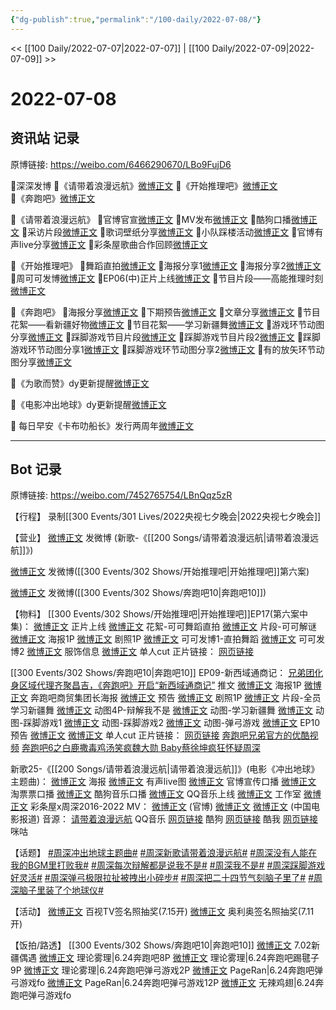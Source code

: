 ```yaml
---
{"dg-publish":true,"permalink":"/100-daily/2022-07-08/"}
---
```



<< [[100 Daily/2022-07-07\|2022-07-07]] | [[100 Daily/2022-07-09\|2022-07-09]] >>

# 2022-07-08

## 资讯站 记录

原博链接: https://weibo.com/6466290670/LBo9FujD6

🌟深深发博
🌙《请带着浪漫远航》[微博正文](https://m.weibo.cn/6466290670/4789017680021928)
🌙《开始推理吧》[微博正文](https://m.weibo.cn/6466290670/4789028773694659)
🌙《奔跑吧》[微博正文](https://m.weibo.cn/6466290670/4789076497011009)

🌟《请带着浪漫远航》
🌙官博官宣[微博正文](https://m.weibo.cn/6466290670/4788893176302316)
🌙MV发布[微博正文](https://m.weibo.cn/6466290670/4788898822358127)
🌙酷狗口播[微博正文](https://m.weibo.cn/6466290670/4788924490450664)
🌙采访片段[微博正文](https://m.weibo.cn/6466290670/4788944199489294)
🌙歌词壁纸分享[微博正文](https://m.weibo.cn/6466290670/4789081630310880)
🌙小队踩楼活动[微博正文](https://m.weibo.cn/6466290670/4788994757629034)
🌙官博有声live分享[微博正文](https://m.weibo.cn/6466290670/4788919042572928)
🌙彩条屋歌曲合作回顾[微博正文](https://m.weibo.cn/6466290670/4789011362879141)

🌟《开始推理吧》
🌙舞蹈直拍[微博正文](https://m.weibo.cn/6466290670/4788895016817952)
🌙海报分享1[微博正文](https://m.weibo.cn/6466290670/4788946381574154)
🌙海报分享2[微博正文](https://m.weibo.cn/6466290670/4788946959861634)
🌙周可可发博[微博正文](https://m.weibo.cn/6466290670/4788923584487639)
🌙EP06(中)正片上线[微博正文](https://m.weibo.cn/6466290670/4789017696274391)
🌙节目片段——高能推理时刻[微博正文](https://m.weibo.cn/6466290670/4789022382098844)

🌟《奔跑吧》
🌙海报分享[微博正文](https://m.weibo.cn/6466290670/4788898625226942)
🌙下期预告[微博正文](https://m.weibo.cn/6466290670/4789087641012615)
🌙文章分享[微博正文](https://m.weibo.cn/6466290670/4788965066410315)
🌙节目花絮——看新疆好物[微博正文](https://m.weibo.cn/6466290670/4788944019916121)
🌙节目花絮——学习新疆舞[微博正文](https://m.weibo.cn/6466290670/4789003020667151)
🌙游戏环节动图分享[微博正文](https://m.weibo.cn/6466290670/4789075330990106)
🌙踩脚游戏节目片段[微博正文](https://m.weibo.cn/6466290670/4789087251471339)
🌙踩脚游戏节目片段2[微博正文](https://m.weibo.cn/6466290670/4789089117409144)
🌙踩脚游戏环节动图分享1[微博正文](https://m.weibo.cn/6466290670/4789073119543763)
🌙踩脚游戏环节动图分享2[微博正文](https://m.weibo.cn/6466290670/4789073619452609)
🌙有的放矢环节动图分享[微博正文](https://m.weibo.cn/6466290670/4789081907136050)

🌟《为歌而赞》dy更新提醒[微博正文](https://m.weibo.cn/6466290670/4788900273590065)

🌟《电影冲出地球》dy更新提醒[微博正文](https://m.weibo.cn/6466290670/4788918496527845)

🌟 每日早安《卡布叻船长》发行两周年[微博正文](https://m.weibo.cn/6466290670/4788856610097375)

---
## Bot 记录

原博链接: https://weibo.com/7452765754/LBnQqz5zR

【行程】
录制[[300 Events/301 Lives/2022央视七夕晚会\|2022央视七夕晚会]]

【营业】
[微博正文](https://weibo.com/1736988591/LBlGL9Kye) 发微博 (新歌-《[[200 Songs/请带着浪漫远航\|请带着浪漫远航]]》)

[微博正文](https://weibo.com/1736988591/LBlZD6upo) 发微博([[300 Events/302 Shows/开始推理吧\|开始推理吧]]第六案)

[微博正文](https://weibo.com/1736988591/LBmKPBemK) 发微博([[300 Events/302 Shows/奔跑吧10\|奔跑吧10]])

【物料】
[[300 Events/302 Shows/开始推理吧\|开始推理吧]]EP17(第六案中集)：
[微博正文](https://weibo.com/2162247381/LBlGAfW4I) 正片上线
[微博正文](https://weibo.com/2162247381/LBiwacquw) 花絮-可可舞蹈直拍
[微博正文](https://weibo.com/2162247381/LBlMvib2y) 片段-可可解谜
[微博正文](https://weibo.com/2162247381/LBj1ttKre) 海报1P
[微博正文](https://weibo.com/2162247381/LBjO9qVsI) 剧照1P
[微博正文](https://weibo.com/7736960489/LBjbYctJS) 可可发博1-直拍舞蹈
[微博正文](https://weibo.com/7736960489/LBlapmLc7) 可可发博2
[微博正文](https://weibo.com/7710473200/LBiFWaaR0) 服饰信息
[微博正文](https://weibo.com/1371117067/LBmnzitKP) 单人cut
正片链接：
[网页链接](https://weibo.cn/sinaurl?u=https%3A%2F%2Fv.qq.com%2Fx%2Fcover%2Fmzc00200hwdifxk.html)

[[300 Events/302 Shows/奔跑吧10\|奔跑吧10]] EP09-新西域通商记：
[兄弟团化身区域代理齐聚昌吉，《奔跑吧》开启“新西域通商记”](https://weibo.cn/sinaurl?u=https%3A%2F%2Fmp.weixin.qq.com%2Fs%2FD7pkrixeagmOfA6fmfWBZQ) 推文
[微博正文](https://weibo.com/5242381821/LBiD5wb87) 海报1P
[微博正文](https://weibo.com/5242381821/LBjdAC8rj) 奔跑吧商贸集团长海报
[微博正文](https://weibo.com/5242381821/LBjpOAzrd) 预告
[微博正文](https://weibo.com/5242381821/LBkZc7vzm) 剧照1P
[微博正文](https://weibo.com/5242381821/LBlbIErw6) 片段-全员学习新疆舞
[微博正文](https://weibo.com/5242381821/LBmPyttee) 动图4P-辩解我不是
[微博正文](https://weibo.com/5242381821/LBn3bifOh) 动图-学习新疆舞
[微博正文](https://weibo.com/5242381821/LBn5E07jE) 动图-踩脚游戏1
[微博正文](https://weibo.com/5242381821/LBn79Fbve) 动图-踩脚游戏2
[微博正文](https://weibo.com/5242381821/LBnl7rFUH) 动图-弹弓游戏
[微博正文](https://weibo.com/5242381821/LBnyvevD4) EP10预告
[微博正文](https://weibo.com/1591169702/LBnzLwFZu) [微博正文](https://weibo.com/1371117067/LBnztfNCF) 单人cut
正片链接：
[网页链接](https://weibo.cn/sinaurl?u=https%3A%2F%2Fv.qq.com%2Fx%2Fcover%2Fmzc00200ceke08u.html)
[奔跑吧兄弟官方的优酷视频](https://weibo.cn/sinaurl?u=https%3A%2F%2Fv.youku.com%2Fv_show%2Fid_XNTg2OTY0MTYwMA%3D%3D.html%3Fspm%3Da2h0c.8166622.PhoneSokuProgram_2.dselectbutton_1%26showid%3Ddebf09fea69e417bb028)
[奔跑吧6之白鹿撒毒鸡汤笑疯魏大勋 Baby蔡徐坤疯狂怀疑周深](https://weibo.cn/sinaurl?u=https%3A%2F%2Fwww.iqiyi.com%2Fv_1f29uovbmqk.html)

新歌25-《[[200 Songs/请带着浪漫远航\|请带着浪漫远航]]》(电影《冲出地球》主题曲)：
[微博正文](https://weibo.com/7600759802/LBiqUfDGL) 海报
[微博正文](https://weibo.com/7600759802/LBj5T8y6T) 有声live图
[微博正文](https://weibo.com/7600759802/LBjrzEWpv) 官博宣传口播
[微博正文](https://weibo.com/2095820504/LBiVn1Kmb) 淘票票口播
[微博正文](https://weibo.com/1665103091/LBiEni9Yi) 酷狗音乐口播
[微博正文](https://weibo.com/2169129705/LBiD5v5rG) QQ音乐上线
[微博正文](https://weibo.com/7478855230/LBiDZBr53) 工作室
[微博正文](https://weibo.com/5584725888/LBliylpkF) 彩条屋x周深2016-2022
MV：
[微博正文](https://weibo.com/7600759802/LBiD5xhwh) (官博)
[微博正文](https://weibo.com/1736988591/LBlGL9Kye)
[微博正文](https://weibo.com/1261788454/LBiI8qGq2) (中国电影报道)
音源：
[请带着浪漫远航](https://weibo.cn/sinaurl?u=https%3A%2F%2Fi.y.qq.com%2Fv8%2Fplaysong.html%3Fsongid%3D362521047%26source%3Dyqq%26ADTAG%3Dhz_wb_sf%26channelId%3D10081987) QQ音乐
[网页链接](https://weibo.cn/sinaurl?u=https%3A%2F%2Ft4.kugou.com%2Fsong.html%3Fid%3DKQhXcczBV3) 酷狗
[网页链接](https://weibo.cn/sinaurl?u=http%3A%2F%2Fm.kuwo.cn%2Fnewh5app%2Fplay_detail%2F226556808) 酷我
[网页链接](https://weibo.cn/sinaurl?u=https%3A%2F%2Fh5.nf.migu.cn%2Fapp%2Fv4%2Fp%2Fshare%2Fsong%2Findex.html%3Fid%3D600919000007823711) 咪咕

【话题】
[#周深冲出地球主题曲#](https://s.weibo.com/weibo?q=%23%E5%91%A8%E6%B7%B1%E5%86%B2%E5%87%BA%E5%9C%B0%E7%90%83%E4%B8%BB%E9%A2%98%E6%9B%B2%23)
[#周深新歌请带着浪漫远航#](https://s.weibo.com/weibo?q=%23%E5%91%A8%E6%B7%B1%E6%96%B0%E6%AD%8C%E8%AF%B7%E5%B8%A6%E7%9D%80%E6%B5%AA%E6%BC%AB%E8%BF%9C%E8%88%AA%23)
[#周深没有人能在我的BGM里打败我#](https://s.weibo.com/weibo?q=%23%E5%91%A8%E6%B7%B1%E6%B2%A1%E6%9C%89%E4%BA%BA%E8%83%BD%E5%9C%A8%E6%88%91%E7%9A%84BGM%E9%87%8C%E6%89%93%E8%B4%A5%E6%88%91%23)
[#周深每次辩解都是说我不是#](https://s.weibo.com/weibo?q=%23%E5%91%A8%E6%B7%B1%E6%AF%8F%E6%AC%A1%E8%BE%A9%E8%A7%A3%E9%83%BD%E6%98%AF%E8%AF%B4%E6%88%91%E4%B8%8D%E6%98%AF%23)
[#周深我不是#](https://s.weibo.com/weibo?q=%23%E5%91%A8%E6%B7%B1%E6%88%91%E4%B8%8D%E6%98%AF%23)
[#周深踩脚游戏好灵活#](https://s.weibo.com/weibo?q=%23%E5%91%A8%E6%B7%B1%E8%B8%A9%E8%84%9A%E6%B8%B8%E6%88%8F%E5%A5%BD%E7%81%B5%E6%B4%BB%23)
[#周深弹弓极限拉扯被拽出小碎步#](https://s.weibo.com/weibo?q=%23%E5%91%A8%E6%B7%B1%E5%BC%B9%E5%BC%93%E6%9E%81%E9%99%90%E6%8B%89%E6%89%AF%E8%A2%AB%E6%8B%BD%E5%87%BA%E5%B0%8F%E7%A2%8E%E6%AD%A5%23)
[#周深把二十四节气刻脑子里了#](https://s.weibo.com/weibo?q=%23%E5%91%A8%E6%B7%B1%E6%8A%8A%E4%BA%8C%E5%8D%81%E5%9B%9B%E8%8A%82%E6%B0%94%E5%88%BB%E8%84%91%E5%AD%90%E9%87%8C%E4%BA%86%23)
[#周深脑子里装了个地球仪#](https://s.weibo.com/weibo?q=%23%E5%91%A8%E6%B7%B1%E8%84%91%E5%AD%90%E9%87%8C%E8%A3%85%E4%BA%86%E4%B8%AA%E5%9C%B0%E7%90%83%E4%BB%AA%23)

【活动】
[微博正文](https://weibo.com/7516842376/LBkZcmUgC) 百视TV签名照抽奖(7.15开)
[微博正文](https://weibo.com/3283000062/LBjpMic3D) 奥利奥签名照抽奖(7.11开)

【饭拍/路透】
[[300 Events/302 Shows/奔跑吧10\|奔跑吧10]]
[微博正文](https://weibo.com/1851497023/LBmng3VXG) 7.02新疆偶遇
[微博正文](https://weibo.com/7458115630/LBiuPs3tM) 理论雾理|6.24奔跑吧8P
[微博正文](https://weibo.com/7458115630/LBjQUvaDN) 理论雾理|6.24奔跑吧踢毽子9P
[微博正文](https://weibo.com/7458115630/LBnJBrzvd) 理论雾理|6.24奔跑吧弹弓游戏2P
[微博正文](https://weibo.com/7633014126/LBnEZok9M) PageRan|6.24奔跑吧弹弓游戏fo
[微博正文](https://weibo.com/7633014126/LBnN1goz1) PageRan|6.24奔跑吧弹弓游戏12P
[微博正文](https://weibo.com/7495641082/LBnDwkjK8) 无辣鸡翅|6.24奔跑吧弹弓游戏fo
